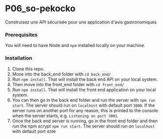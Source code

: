 # P06_so-pekocko
Construisez une API sécurisée pour une application d'avis gastronomiques

### Prerequisites ###

You will need to have Node and `npm` installed locally on your machine.

### Installation ###

1. Clone this repo. 
2. Move into the back_end folder with `cd back_end/`
3. Run `npm install`. That will install the back end API on your local system.
2. Then move into the front_end folder with `cd front_end/`
3. Run `npm install`. That will install the front end application on your local system. 
4. You can then go in the back end folder and run the server with `npm run start`. The server should run on `localhost` with default port `3000`. If the
    server runs on another port for any reason, this is printed to the
    console when the server starts, e.g. `Listening on port 3001`.
5. Once the back end server is running, go in the front end folder 
    and then run the npm scrypt `npm run start`.
    The server should run on `localhost` with default port `4200`